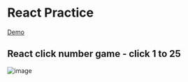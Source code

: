 # React Practice

[Demo](https://5ock.github.io/Reactpractice/)

## React click number game - click 1 to 25
![image](https://github.com/sockdart/Reactpractice/blob/master/1to25.PNG)
